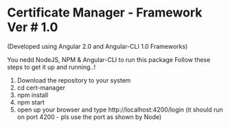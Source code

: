 # Certificate Manager - Framework Ver # 1.0
  (Developed using Angular 2.0 and Angular-CLI 1.0 Frameworks)
  
 You nedd NodeJS, NPM & Angular-CLI to run this package
 Follow these steps to get it up and running..!
 
  1. Download the repository to your system
  2. cd cert-manager
  3. npm install
  4. npm start
  5. open up your browser and type http://localhost:4200/login
      (it should run on port 4200 - pls use the port as shown by Node)
  
      
      

